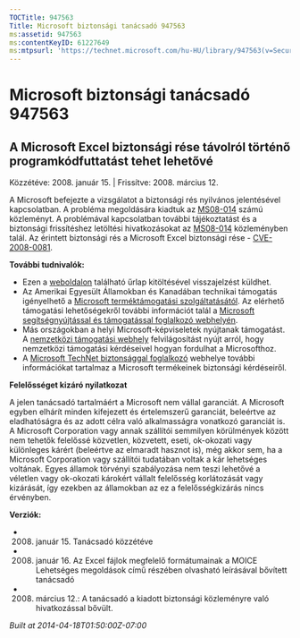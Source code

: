 ```yaml
---
TOCTitle: 947563
Title: Microsoft biztonsági tanácsadó 947563
ms:assetid: 947563
ms:contentKeyID: 61227649
ms:mtpsurl: 'https://technet.microsoft.com/hu-HU/library/947563(v=Security.10)'
---
```




Microsoft biztonsági tanácsadó 947563
=====================================

A Microsoft Excel biztonsági rése távolról történő programkódfuttatást tehet lehetővé
-------------------------------------------------------------------------------------

Közzétéve: 2008. január 15. | Frissítve: 2008. március 12.

A Microsoft befejezte a vizsgálatot a biztonsági rés nyilvános jelentésével kapcsolatban. A probléma megoldására kiadtuk az [MS08-014](http://technet.microsoft.com/security/bulletin/ms08-014) számú közleményt. A problémával kapcsolatban további tájékoztatást és a biztonsági frissítéshez letöltési hivatkozásokat az [MS08-014](http://technet.microsoft.com/security/bulletin/ms08-014) közleményben talál. Az érintett biztonsági rés a Microsoft Excel biztonsági rése - [CVE-2008-0081](http://www.cve.mitre.org/cgi-bin/cvename.cgi?name=cve-2008-0081).

**További tudnivalók:**

-   Ezen a [weboldalon](https://support.microsoft.com/common/survey.aspx?scid=sw;en;1257&amp;showpage=1&amp;ws=technet&amp;sd=tech) található űrlap kitöltésével visszajelzést küldhet.
-   Az Amerikai Egyesült Államokban és Kanadában technikai támogatás igényelhető a [Microsoft terméktámogatási szolgáltatásától](http://go.microsoft.com/fwlink/?linkid=21131). Az elérhető támogatási lehetőségekről további információt talál a [Microsoft segítségnyújtással és támogatással foglalkozó webhelyén](http://support.microsoft.com/).
-   Más országokban a helyi Microsoft-képviseletek nyújtanak támogatást. A [nemzetközi támogatási webhely](http://go.microsoft.com/fwlink/?linkid=21155) felvilágosítást nyújt arról, hogy nemzetközi támogatási kérdéseivel hogyan fordulhat a Microsofthoz.
-   A [Microsoft TechNet biztonsággal foglalkozó](http://go.microsoft.com/fwlink/?linkid=21132) webhelye további információkat tartalmaz a Microsoft termékeinek biztonsági kérdéseiről.

**Felelősséget kizáró nyilatkozat**

A jelen tanácsadó tartalmáért a Microsoft nem vállal garanciát. A Microsoft egyben elhárít minden kifejezett és értelemszerű garanciát, beleértve az eladhatóságra és az adott célra való alkalmasságra vonatkozó garanciát is. A Microsoft Corporation vagy annak szállítói semmilyen körülmények között nem tehetők felelőssé közvetlen, közvetett, eseti, ok-okozati vagy különleges kárért (beleértve az elmaradt hasznot is), még akkor sem, ha a Microsoft Corporation vagy szállítói tudatában voltak a kár lehetséges voltának. Egyes államok törvényi szabályozása nem teszi lehetővé a véletlen vagy ok-okozati károkért vállalt felelősség korlátozását vagy kizárását, így ezekben az államokban az ez a felelősségkizárás nincs érvényben.

**Verziók:**

-   2008. január 15. Tanácsadó közzétéve
-   2008. január 16. Az Excel fájlok megfelelő formátumainak a MOICE Lehetséges megoldások című részében olvasható leírásával bővített tanácsadó
-   2008. március 12.: A tanácsadó a kiadott biztonsági közleményre való hivatkozással bővült.

*Built at 2014-04-18T01:50:00Z-07:00*
